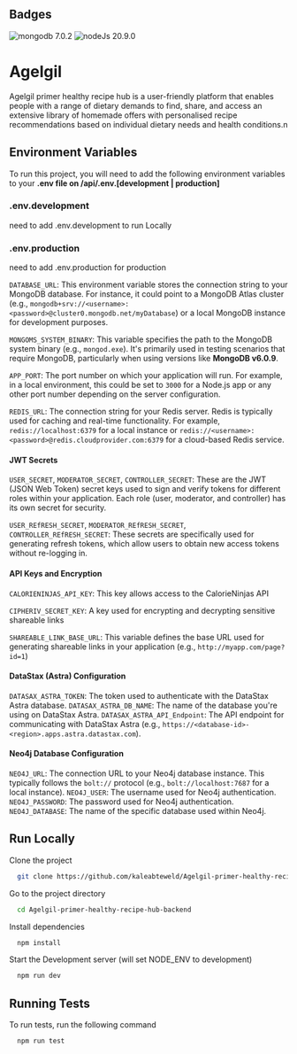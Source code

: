 ## Badges

![mongodb 7.0.2](https://img.shields.io/badge/MongoDB-v7.0.2-green)
![nodeJs 20.9.0](https://img.shields.io/badge/Node.js-20.9.0-green)

# Agelgil

Agelgil primer healthy recipe hub is a user-friendly platform that enables people with a range of dietary demands to find, share, and access an extensive library of homemade offers with personalised recipe recommendations based on individual dietary needs and health conditions.n

## Environment Variables

To run this project, you will need to add the following environment variables to your **.env file on /api/.env.[development | production]**

### .env.development

need to add .env.development to run Locally

### .env.production

need to add .env.production for production

`DATABASE_URL`: This environment variable stores the connection string to your MongoDB database. For instance, it could point to a MongoDB Atlas cluster (e.g., `mongodb+srv://<username>:<password>@cluster0.mongodb.net/myDatabase`) or a local MongoDB instance for development purposes.

`MONGOMS_SYSTEM_BINARY`: This variable specifies the path to the MongoDB system binary (e.g., `mongod.exe`). It's primarily used in testing scenarios that require MongoDB, particularly when using versions like **MongoDB v6.0.9**.

`APP_PORT`: The port number on which your application will run. For example, in a local environment, this could be set to `3000` for a Node.js app or any other port number depending on the server configuration.

`REDIS_URL`: The connection string for your Redis server. Redis is typically used for caching and real-time functionality. For example, `redis://localhost:6379` for a local instance or `redis://<username>:<password>@redis.cloudprovider.com:6379` for a cloud-based Redis service.

#### JWT Secrets

`USER_SECRET`, `MODERATOR_SECRET`, `CONTROLLER_SECRET`: These are the JWT (JSON Web Token) secret keys used to sign and verify tokens for different roles within your application. Each role (user, moderator, and controller) has its own secret for security.

`USER_REfRESH_SECRET`, `MODERATOR_REfRESH_SECRET`, `CONTROLLER_REfRESH_SECRET`: These secrets are specifically used for generating refresh tokens, which allow users to obtain new access tokens without re-logging in.

#### API Keys and Encryption

`CALORIENINJAS_API_KEY`: This key allows access to the CalorieNinjas API

`CIPHERIV_SECRET_KEY`: A key used for encrypting and decrypting sensitive shareable links

`SHAREABLE_LINK_BASE_URL`: This variable defines the base URL used for generating shareable links in your application (e.g., `http://myapp.com/page?id=1`)

#### DataStax (Astra) Configuration

`DATASAX_ASTRA_TOKEN`: The token used to authenticate with the DataStax Astra database.
`DATASAX_ASTRA_DB_NAME`: The name of the database you're using on DataStax Astra.
`DATASAX_ASTRA_API_Endpoint`: The API endpoint for communicating with DataStax Astra (e.g., `https://<database-id>-<region>.apps.astra.datastax.com`).

#### Neo4j Database Configuration

`NEO4J_URL`: The connection URL to your Neo4j database instance. This typically follows the `bolt://` protocol (e.g., `bolt://localhost:7687` for a local instance).
`NEO4J_USER`: The username used for Neo4j authentication.
`NEO4J_PASSWORD`: The password used for Neo4j authentication.
`NEO4J_DATABASE`: The name of the specific database used within Neo4j.

## Run Locally

Clone the project

```bash
  git clone https://github.com/kaleabteweld/Agelgil-primer-healthy-recipe-hub-backend
```

Go to the project directory

```bash
  cd Agelgil-primer-healthy-recipe-hub-backend
```

Install dependencies

```bash
  npm install
```

Start the Development server (will set NODE_ENV to development)

```bash
  npm run dev
```

## Running Tests

To run tests, run the following command

```bash
  npm run test
```
